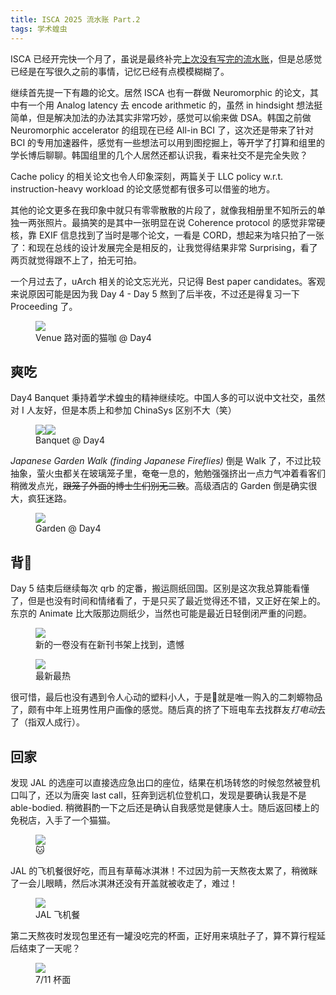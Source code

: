 ```yaml
---
title: ISCA 2025 流水账 Part.2
tags: 学术蝗虫
---
```


ISCA 已经开完快一个月了，虽说是最终补完[上次没有写完的流水账](isca2025-pt1)，但是总感觉已经是在写很久之前的事情，记忆已经有点模模糊糊了。

继续首先提一下有趣的论文。居然 ISCA 也有一群做 Neuromorphic 的论文，其中有一个用 Analog latency 去 encode arithmetic 的，虽然 in hindsight 想法挺简单，但是解决加法的办法其实非常巧妙，感觉可以偷来做 DSA。韩国之前做 Neuromorphic accelerator 的组现在已经 All-in BCI 了，这次还是带来了针对 BCI 的专用加速器件，感觉有一些想法可以用到图挖掘上，等开学了打算和组里的学长博后聊聊。韩国组里的几个人居然还都认识我，看来社交不是完全失败？

Cache policy 的相关论文也令人印象深刻，两篇关于 LLC policy w.r.t. instruction-heavy workload 的论文感觉都有很多可以借鉴的地方。

其他的论文更多在我印象中就只有零零散散的片段了，就像我相册里不知所云的单独一两张照片。最搞笑的是其中一张明显在说 Coherence protocol 的感觉非常硬核，靠 EXIF 信息找到了当时是哪个论文，一看是 CORD，想起来为啥只拍了一张了：和现在总线的设计发展完全是相反的，让我觉得结果非常 Surprising，看了两页就觉得跟不上了，拍无可拍。

一个月过去了，uArch 相关的论文忘光光，只记得 Best paper candidates。客观来说原因可能是因为我 Day 4 - Day 5 熬到了后半夜，不过还是得复习一下 Proceeding 了。

<figure>
  <img src="https://layered-assets.thu.fail/isca2025-waseda-cat-cafe.jpg">
  <figcaption>Venue 路对面的猫咖 @ Day4</figcaption>
</figure>

## 爽吃

Day4 Banquet 秉持着学术蝗虫的精神继续吃。中国人多的可以说中文社交，虽然对 I 人友好，但是本质上和参加 ChinaSys 区别不大（笑）

<style>
.post .figure-line-2 img {
  max-width: 50%;
}
</style>
<figure>
  <div class="figure-line-2">
    <img src="https://layered-assets.thu.fail/isca2025-banquet-1.jpg"><img src="https://layered-assets.thu.fail/isca2025-banquet-2.jpg">
  </div>
  <figcaption>Banquet @ Day4</figcaption>
</figure>

<em>Japanese Garden Walk (finding Japanese Fireflies)</em> 倒是 Walk 了，不过比较抽象，萤火虫都关在玻璃笼子里，奄奄一息的，勉勉强强挤出一点力气冲着看客们稍微发点光，<del>跟笼子外面的博士生们别无二致</del>。高级酒店的 Garden 倒是确实很大，疯狂迷路。

<figure>
  <img src="https://layered-assets.thu.fail/isca2025-garden.jpg">
  <figcaption>Garden @ Day4</figcaption>
</figure>

## 背🧻

Day 5 结束后继续每次 qrb 的定番，搬运厕纸回国。区别是这次我总算能看懂了，但是也没有时间和情绪看了，于是只买了最近觉得还不错，又正好在架上的。东京的 Animate 比大阪那边厕纸少，当然也可能是最近日轻倒闭严重的问题。

<figure>
  <img src="https://layered-assets.thu.fail/isca2025-book-1.jpg">
  <figcaption>新的一卷没有在新刊书架上找到，遗憾</figcaption>
</figure>

<figure>
  <img src="https://layered-assets.thu.fail/isca2025-book-2.jpg">
  <figcaption>最新最热</figcaption>
</figure>

很可惜，最后也没有遇到令人心动的塑料小人，于是🧻就是唯一购入的二刺螈物品了，颇有中年上班男性用户画像的感觉。随后真的挤了下班电车去找群友<em>打电动</em>去了（指双人成行）。

## 回家

发现 JAL 的选座可以直接选应急出口的座位，结果在机场转悠的时候忽然被登机口叫了，还以为唐突 last call，狂奔到远机位登机口，发现是要确认我是不是 able-bodied. 稍微斟酌一下之后还是确认自我感觉是健康人士。随后返回楼上的免税店，入手了一个猫猫。

<figure>
  <img src="https://layered-assets.thu.fail/isca2025-cat.jpg">
  <figcaption>🐱</figcaption>
</figure>

JAL 的飞机餐很好吃，而且有草莓冰淇淋！不过因为前一天熬夜太累了，稍微眯了一会儿眼睛，然后冰淇淋还没有开盖就被收走了，难过！

<figure>
  <img src="https://layered-assets.thu.fail/isca2025-jal-food.jpg">
  <figcaption>JAL 飞机餐</figcaption>
</figure>

第二天熬夜时发现包里还有一罐没吃完的杯面，正好用来填肚子了，算不算行程延后结束了一天呢？

<figure>
  <img src="https://layered-assets.thu.fail/isca2025-cup-noodle.jpg">
  <figcaption>7/11 杯面</figcaption>
</figure>
